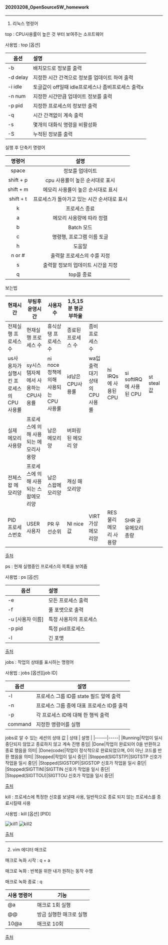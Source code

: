 #### 20203208_OpenSourceSW_homework

---
1) 리눅스 명령어

 top : CPU사용률이 높은 것 부터 보여주는 소프트웨어
 
 사용법 : top [옵션]
 
 | 옵션 | 설명 |
 |------|:-----|
 |-b|배치모드로 정보를 출력|
 |-d delay|지정한 시간 간격으로 정보를 업데이트 하여 출력|
 |-i idle|토글값이 off일때 idle프로세스나 좀비프로세스 출력x|
 |-n num|지정한 시간만큼 업데이트 정보를 출력|
 |-p pid|지정한 프로세스의 정보만 출력|
 |-q|시간 간격없이 계속 출력|
 |-s|몇개의 대화식 명령을 비활성화|
 |-S|누적된 정보를 출력|
 
 실행 후 단축키 명령어
 
 | 명령어 | 설명 |
 |:--:|:--:|
 |space|정보를 업데이트|
 |shift + p|cpu 사용률이 높은 순서대로 표시|
 |shift + m|메모리 사용률이 높은 순서대로 표시|
 |shift + t|프로세스가 돌아가고 있는 시간 순서대로 표시|
 |k|프로세스 종료|
 |a|메모리 사용량에 따라 정렬|
 |b|Batch 모드|
 |c|명령행, 프로그램 이름 토글|
 |h|도움말|
 |n or #|출력할 프로세스의 수를 지정|
 |s|출력할 정보의 업데이트 시간을 지정|
 |q|top을 종료|

 보는법
 
 |현재시간|부팅후 운영시간|사용자수|1,5,15분 평균부하율|||||
 |-|-|-|-|-|-|-|-|
 |전체실행 프로세스 수|현재실행 프로세스 수|휴식상탱 프로세스 수|종료된 프로세스 수|좀비프로세스 수||||
 |us사용자가 실행시킨 프로세스의 CPU사용률|sy시스템자체에서 사용하는 CPU사용률|ni noce정책에의해 사용되는 CPU사용률|id남은 CPU사용률|wa입출력대기 상태의 CPU사용률|hi IRQs에 사용된CPU|si softIRQ에 사용된 CPU|st steal값|
 |실제 메모리 사용량|프로세스에 의해 사용되는 메모리사용량|남은 메모리양|버퍼링된 메모리 양|||||
 |전체스왑 메모리양|프로세스에 의해 사용되는 스왑메모리양|남은 스왑메모리양|캐싱 매모리양|||||
 |PID 프로세스번호|USER 사용자|PR 우선순위|NI nice값|VIRT 가상메모리양|RES 물리메모리 사용량|SHR 공유메모리 총량||
 
 [출처](https://m.blog.naver.com/PostView.naver?isHttpsRedirect=true&blogId=tjrwjd3535&logNo=220873744452 "top")
  
 ps : 현재 실행중인 프로세스의 목록을 보여줌
 
 사용법 : ps [옵션]
 
 | 옵션 | 설명 |
 |------|:-----|
 |-e|모든 프로세스 출력|
 |-f|풀 포맷으로 출력|
 |-u [사용자 이름]|특정 사용자의 프로세스|
 |-p pid|특정 pid프로세스|
 |-l|긴 포맷|
 
 [출처](https://arer.tistory.com/150 "ps")
 
 jobs : 작업의 상태를 표시하는 명령어
 
 사용법 : jobs [옵션][job ID]
 
 | 옵션 | 설명 |
 |------|-----|
 |-l|프로세스 그룹 ID를 state 필드 앞에 출력|
 |-n|프로세스 그룹 중에 대표 프로세스 ID를 출력|
 |-p|각 프로세스 ID에 대해 한 행씩 출력|
 |command|지정한 명령어를 실행|
 
 jobs로 알 수 있는 세션의 상태 값
 | 상태 | 설명 |
 |------|-----|
 |Running|작업이 일시 중단되지 않았고 종료하지 않고 계속 진행 중임|
 |Done|작업이 완료되어 0을 반환하고 종료 했음을 의미|
 |Done(code)|작업이 정삭적으로 완료되었으며, 0이 아닌 코드를 반환 했음을 의미|
 |Stopped|작업이 일시 중단|
 |Stopped(SIGTSTP)|SIGTSTP 신호가 작업을 일시 중단|
 |Stopped(SIGSTOP)|SIGSTOP 신호가 작업을 일시 중단|
 |Stopped(SIGTTIN)|SIGTTIN 신호가 작업을 일시 중단|
 |Stopped(SIGTTOU)|SIGTTOU 신호가 작업을 일시 중단|
 
 [출처](https://shaeod.tistory.com/968 "jobs")
 
 kill : 프로세스에 특정한 신호를 보낼때 사용, 일반적으로 종료 되지 않는 프로세스를 종료시킬때 사용
 
 사용법 : kill [옵션] [PID]
 
 ![kill1](https://user-images.githubusercontent.com/80256817/172020867-2de6c201-1819-4b4a-9181-d42769c09b3c.png)
 ![kill2](https://user-images.githubusercontent.com/80256817/172020884-95fef38d-13c1-4619-afcd-f2e8a4372aef.png)
 
 [출처](https://m.blog.naver.com/koromoon/220804715310 "kill")

---
2) vim 에디터 매크로

 매크로 녹화 시작 : q + a
 
 매크로 녹화 : 반복을 위한 내가 원하는 동작 수행
 
 매크로 녹화 종료 : q
 
 |사용 명령어|기능|
 |---|---|
 |@a|매크로 1회 실행|
 |@@|방금 실행한 매크로 실행|
 |10@a|매크로 10회 |
 
 [출처](https://booolean.tistory.com/849 "vim에디터 매크로")
